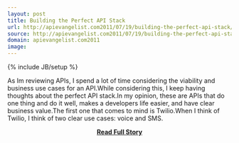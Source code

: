 ```yaml
---
layout: post
title: Building the Perfect API Stack
url: http://apievangelist.com2011/07/19/building-the-perfect-api-stack/
source: http://apievangelist.com2011/07/19/building-the-perfect-api-stack/
domain: apievangelist.com2011
image: 
---
```

{% include JB/setup %}<p>As Im reviewing APIs, I spend a lot of time considering the viability and business use cases for an API.While considering this, I keep having thoughts about the perfect API stack.In my opinion, these are APIs that do one thing and do it well, makes a developers life easier, and have clear business value.The first one that comes to mind is Twilio.When I think of Twilio, I think of two clear use cases: voice and SMS.</p>
<center><p><a href="http://apievangelist.com2011/07/19/building-the-perfect-api-stack/" style='padding:25px; font-sze:18px; font-weight: bold;'>Read Full Story</a></p></center>
